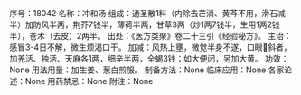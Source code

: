序号：18042
名称：冲和汤
组成：通圣散1料（内除去芒消、黄芩不用，滑石减半）加防风半两，荆芥7钱半，薄荷半两，甘草3两（炒1两7钱半，生用1两2钱半），苍术（去皮）2两半。
出处：《医方类聚》卷二十三引《经验秘方》。
主治：感冒3-4日不解，微生烦渴口干。
加减：风热上壅，微觉半身不遂，口眼斜者，加羌活、独活、天麻各1两，细辛半两，全蝎3钱；如大便闭，另加大黄。
功效：None
用法用量：加生姜、葱白煎服。
制备方法：None
临床应用：None
各家论述：None
用药禁忌：None
附注：None
